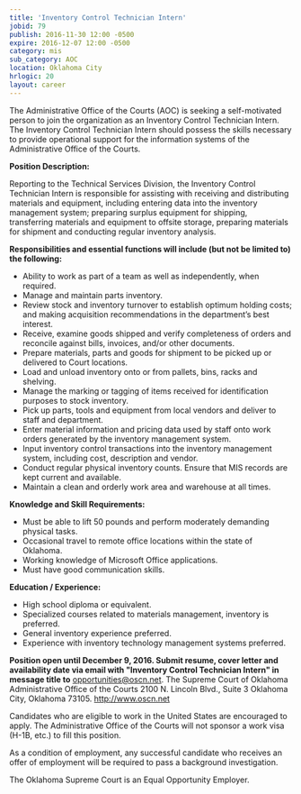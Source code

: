 ```yaml
---
title: 'Inventory Control Technician Intern'
jobid: 79
publish: 2016-11-30 12:00 -0500
expire: 2016-12-07 12:00 -0500
category: mis
sub_category: AOC
location: Oklahoma City
hrlogic: 20
layout: career
---
```

<p>The Administrative Office of the Courts (AOC) is seeking a self-motivated person to join the organization as an Inventory Control Technician Intern.  The Inventory Control Technician Intern should possess the skills necessary to provide operational support for the information systems of the Administrative Office of the Courts.</p>
<p><strong>Position Description:</strong></p>
<p>Reporting to the Technical Services Division, the Inventory Control Technician Intern is responsible for assisting with receiving and distributing materials and equipment, including entering data into the inventory management system; preparing surplus equipment for shipping, transferring materials and equipment to offsite storage, preparing materials for shipment and conducting regular inventory analysis. </p>
<p><strong>Responsibilities and essential functions will include (but not be limited to) the following:</strong></p>
<ul>
<li>Ability to work as part of a team as well as independently, when required.</li>
<li>Manage and maintain parts inventory.</li>
<li>Review stock and inventory turnover to establish optimum holding costs; and making acquisition recommendations in the department’s best interest.</li>
<li>Receive, examine goods shipped and verify completeness of orders and reconcile against bills, invoices, and/or other documents.</li>
<li>Prepare materials, parts and goods for shipment to be picked up or delivered to Court locations.</li>
<li>Load and unload inventory onto or from pallets, bins, racks and shelving.</li>
<li>Manage the marking or tagging of items received for identification purposes to stock inventory.</li>
<li>Pick up parts, tools and equipment from local vendors and deliver to staff and department.</li>
<li>Enter material information and pricing data used by staff onto work orders generated by the inventory management system.</li>
<li>Input inventory control transactions into the inventory management system, including cost, description and vendor.</li>
<li>Conduct regular physical inventory counts. Ensure that MIS records are kept current and available.</li>
<li>Maintain a clean and orderly work area and warehouse at all times.</li>
</ul>
<p><strong>Knowledge and Skill Requirements:</strong></p>
<ul>
<li>Must be able to lift 50 pounds and perform moderately demanding physical tasks.</li>
<li>Occasional travel to remote office locations within the state of Oklahoma.</li>
<li>Working knowledge of Microsoft Office applications.</li>
<li>Must have good communication skills.</li>
</ul>
<p><strong>Education / Experience:</strong></p>
<ul>
<li>High school diploma or equivalent. </li>
<li>Specialized courses related to materials management, inventory is preferred.</li>
<li>General inventory experience preferred.</li>
<li>Experience with inventory technology management systems preferred.</li></ul>
<p><strong>Position open until December 9, 2016. Submit resume, cover letter and availability date via email with "Inventory Control Technician Intern" in message title to</strong> <a href="mailto:opportunities@oscn.net" target="_blank">opportunities@oscn.net</a>.  The Supreme Court of Oklahoma Administrative Office of the Courts 2100 N. Lincoln Blvd., Suite 3 Oklahoma City, Oklahoma 73105. <a href="http://www.oscn.net" target="_blank">http://www.oscn.net</a></p>
<p>Candidates who are eligible to work in the United States are encouraged to apply.   The Administrative Office of the Courts will not sponsor a work visa (H-1B, etc.) to fill this position.</p>
<p>As a condition of employment, any successful candidate who receives an offer of employment will be required to pass a background investigation.</p>
<p>The Oklahoma Supreme Court is an Equal Opportunity Employer.</p>